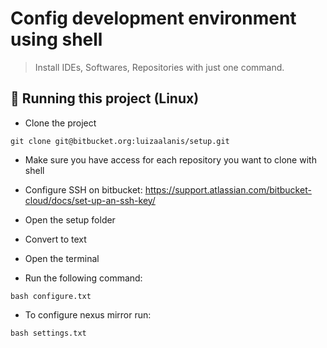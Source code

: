 # Config development environment using shell

> Install IDEs, Softwares, Repositories with just one command.

## 🚀 Running this project (Linux)

* Clone the project
```
git clone git@bitbucket.org:luizaalanis/setup.git
```

* Make sure you have access for each repository you want to clone with shell

* Configure SSH on bitbucket: https://support.atlassian.com/bitbucket-cloud/docs/set-up-an-ssh-key/

* Open the setup folder

* Convert to text

* Open the terminal

* Run the following command:

```
bash configure.txt
```

* To configure nexus mirror run:

```
bash settings.txt
```
